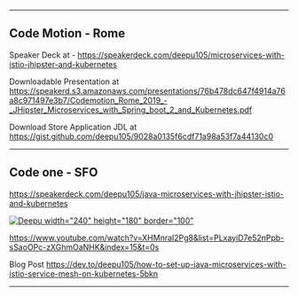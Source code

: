 -----
## Code Motion - Rome 


Speaker Deck at - 
https://speakerdeck.com/deepu105/microservices-with-istio-jhipster-and-kubernetes


Downloadable Presentation at 
https://speakerd.s3.amazonaws.com/presentations/76b478dc647f4914a76a8c971497e3b7/Codemotion_Rome_2019_-_JHipster_Microservices_with_Spring_boot_2_and_Kubernetes.pdf


Download Store Application JDL at 
https://gist.github.com/deepu105/9028a0135f6cdf71a98a53f7a44130c0

-----
## Code one - SFO

https://speakerdeck.com/deepu105/java-microservices-with-jhipster-istio-and-kubernetes

[![Deepu width="240" height="180" border="100"](https://img.youtube.com/vi/XHMnraI2Pg8/0.jpg)](https://www.youtube.com/watch?v=XHMnraI2Pg8&list=PLxayiD7e52nPpb-sSaoOPc-zXGhmOaNHK&index=15)

https://www.youtube.com/watch?v=XHMnraI2Pg8&list=PLxayiD7e52nPpb-sSaoOPc-zXGhmOaNHK&index=15&t=0s

Blog Post
https://dev.to/deepu105/how-to-set-up-java-microservices-with-istio-service-mesh-on-kubernetes-5bkn

-----